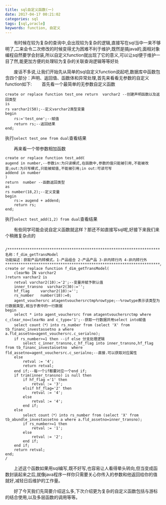 ```yaml
---
title: sql自定义函数(一)
date: 2017-04-17 00:21:02
categories: sql
tags: [sql,oracle]
keywords: function, 自定义
---
```


&emsp;&emsp;有时候在较为复杂的查询中,会出现较为复杂的逻辑,直接写在sql当中一来不够明了,二来会令二次修改的时候变得尤为困难不利于维护,既然是搞java的,面相对象编程自然要学会封装,所以自定义function就出现了它的意义,可以让sql便于维护一目了然,能更加方便的处理较为复杂的关联查询逻辑等等好处
<!--more--> 

&emsp;&emsp;废话不多说,让我们开始先从简单的sql自定义function说起吧,数据库中函数包含四个部分：声明、返回值、函数体和异常处理,首先来看看无参数的自定义function如下:
&emsp;&emsp;首先看一个最简单的无参数自定义函数

```
create or replace function test_one return  varchar2 --创建声明函数以及返回类型
is
rs varchar2(50);--定义varchar2类型变量
begin
	rs:='test_one';--赋值
	return rs;--返回结果
end;

```
执行`select test_one from dual`查看结果

&emsp;&emsp;再来看一个带参数相加函数
```
create or replace function test_add(
augend in number,--参数in:为只读模式,在函数中,参数的值只能被引用,不能被改变;out:为只写模式,只能被赋值,不能被引用;in out:可读可写
addend in number
) 
return  number --函数返回类型
as
rs number(18,2);--定义变量
begin
	rs:= augend + addend;
	return rs;
end;

```
执行`select test_add(1,2) from dual`查看结果

&emsp;&emsp;有些同学可能会说自定义函数就这样？那还不如直接写sql呢,好接下来我们来个稍微复杂点的
```

/*********************************************************************
名称：f_dim_getTransModel
功能描述：获取产品内转模式，1-产品组合 2-产品产品 3-非内转行内 4-非内转行外  
**********************************************************************/
create or replace function f_dim_getTransModel(
	clearNo IN varchar2
)return varchar2 is
	retval varchar2(10):='2';--变量并赋予默认值
	inner_transno  varchar2(30):='';
	hf_flag     varchar2(10):='';
	rs_number   number(18):=0;
	agent_vouchersrc atagentvouchersrctmp%rowtype;--%rowtype表示该类型为行数据类型,相当于表中的一行数据
begin
	select * into agent_vouchersrc from atagentvouchersrctmp where c_clear_no=clearNo and c_type='1';--获取一行数据并用select into赋值
	select count（*）into rs_number from (select 'X' from tb_financ_investassetno a where a.fld_assetno=agent_vouchersrc.c_serialno);
	if rs_number>=1 then --if else 分支处理逻辑
		select c_inner_transno,c_hf_flag into inner_transno,hf_flag from tb_financ_investassetno  where  fld_assetno=agent_vouchersrc.c_serialno;--直接.可以获取对应属性
	else
		retval := '4';
		return retval;
	end if;--每一个if都要对应一个end if;
	if trim(inner_transno) is null then
		if hf_flag ='1' then
			retval := '3';
		elsif hf_flag='2' then
			retval := '4';
		else 
			retval := '4';
		end if;
	else 
		select count（*）into rs_number from (select 'X' from tb_abundle_investassetno a where a.fld_assetno=inner_transno);
		if rs_number>=1 then 
			retval := '1';
		else
			retval := '2';
		end if;
	end if;
	return retval;
end;
/

```
&emsp;&emsp;上述这个函数如果用sql编写,既不好写,也容易让人看得晕头转向,但当变成函数封装起来之后,就像java程序一样你只需要关心你传入的参数和他返回给你的值就好,减轻日后维护的工作量。

&emsp;&emsp;好了今天我们先简要介绍这么多,下次介绍更为复杂的自定义函数包括与游标的结合使用,以及多层函数的调用等等。



